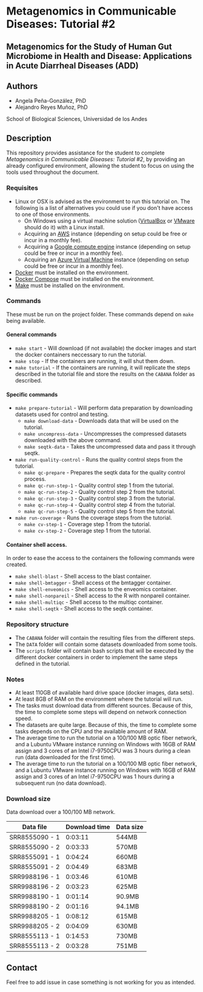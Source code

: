 # Metagenomics in Communicable Diseases: Tutorial #2

## Metagenomics for the Study of Human Gut Microbiome in Health and Disease: Applications in Acute Diarrheal Diseases (ADD)

## Authors

* Angela Peña-González, PhD
* Alejandro Reyes Muñoz, PhD

School of Biological Sciences, Universidad de los Andes

## Description

This repository provides assistance for the student to complete *Metagenomics in Communicable Diseases: Tutorial #2*, by
providing an already configured environment, allowing the student to focus on using the tools used throughout the
document.

### Requisites 

* Linux or OSX is advised as the environment to run this tutorial on. The following is a list of alternatives you could
use if you don't have access to one of those environments.
  * On Windows using a virtual machine solution ([VirtualBox](https://www.virtualbox.org/) or [VMware](https://my.vmware.com/en/web/vmware/downloads/free#desktop_end_user_computing/vmware_workstation_player/15_0) should do it) with a Linux install.
  * Acquiring an [AWS](https://aws.amazon.com/ec2/) instance (depending on setup could be free or incur in a monthly fee).
  * Acquiring a [Google compute engine](https://cloud.google.com/compute) instance (depending on setup could be free or incur in a monthly fee).
  * Acquiring an [Azure Virtual Machine](https://azure.microsoft.com/en-us/services/virtual-machines/) instance (depending on setup could be free or incur in a monthly fee).
* [Docker](https://docs.docker.com/get-docker/) must be installed on the environment.
* [Docker Compose](https://docs.docker.com/compose/install/) must be installed on the environment.
* [Make](https://man7.org/linux/man-pages/man1/make.1.html) must be installed on the environment. 

### Commands

These must be run on the project folder. These commands depend on `make` being available.

#### General commands

* `make start` - Will download (if not available) the docker images and start the docker containers neccessary to run
the tutorial.
* `make stop` - If the containers are running, it will shut them down.
* `make tutorial` - If the containers are running, it will replicate the steps described in the tutorial file and store
the results on the `CABANA` folder as described. 

#### Specific commands

* `make prepare-tutorial` - Will perform data preparation by downloading datasets used for control and testing.
  * `make download-data` - Downloads data that will be used on the tutorial.
  * `make uncompress-data` - Uncompresses the compressed datasets downloaded with the above command.
  * `make seqtk-data` - Takes the uncompressed data and pass it through seqtk.
* `make run-quality-control` - Runs the quality control steps from the tutorial.
  * `make qc-prepare` - Prepares the seqtk data for the quality control process.
  * `make qc-run-step-1` - Quality control step 1 from the tutorial.
  * `make qc-run-step-2` - Quality control step 2 from the tutorial.
  * `make qc-run-step-3` - Quality control step 3 from the tutorial.
  * `make qc-run-step-4` - Quality control step 4 from the tutorial.
  * `make qc-run-step-5` - Quality control step 5 from the tutorial.
* `make run-coverage` - Runs the coverage steps from the tutorial.
  * `make cv-step-1` - Coverage step 1 from the tutorial.
  * `make cv-step-2` - Coverage step 1 from the tutorial.

#### Container shell access.

In order to ease the access to the containers the following commands were created.
* `make shell-blast` - Shell access to the blast container.
* `make shell-bmtagger` - Shell access ot the bmtagger container.
* `make shell-enveomics` - Shell access to the enveomics container.
* `make shell-nonpareil` - Shell access to the R with nonpareil container.
* `make shell-multiqc` - Shell access to the multiqc container.
* `make shell-seqtk` - Shell access to the seqtk container.

### Repository structure  

* The `CABANA` folder will contain the resulting files from the different steps.
* The `DATA` folder will contain some datasets downloaded from some tools.
* The `scripts` folder will contain bash scripts that will be executed by the different docker containers in order to 
implement the same steps defined in the tutorial.
  
### Notes

* At least 110GB of available hard drive space (docker images, data sets).
* At least 8GB of RAM on the environment where the tutorial will run.
* The tasks must download data from different sources. Because of this, the time to complete some steps will depend on
network connection speed.
* The datasets are quite large. Because of this, the time to complete some tasks depends on the CPU and the
available amount of RAM.
* The average time to run the tutorial on a 100/100 MB optic fiber network, and a Lubuntu VMware instance running on
Windows with 16GB of RAM assign and 3 cores of an Intel i7-9750CPU was 3 hours during a clean run (data downloaded for
the first time).
* The average time to run the tutorial on a 100/100 MB optic fiber network, and a Lubuntu VMware instance running on
Windows with 16GB of RAM assign and 3 cores of an Intel i7-9750CPU was 1 hours during a subsequent run (no data download).

### Download size

Data download over a 100/100 MB network.

| Data file | Download time | Data size |
|---|---|---|
| SRR8555090 - 1 | 0:03:11 | 544MB |
| SRR8555090 - 2 | 0:03:33 | 570MB |
| SRR8555091 - 1 | 0:04:24 | 660MB |
| SRR8555091 - 2 | 0:04:49 | 683MB |
| SRR9988196 - 1 | 0:03:46 | 610MB |
| SRR9988196 - 2 | 0:03:23 | 625MB |
| SRR9988190 - 1 | 0:01:14 | 90.9MB |
| SRR9988190 - 2 | 0:01:16 | 94.1MB |
| SRR9988205 - 1 | 0:08:12 | 615MB |
| SRR9988205 - 2 | 0:04:09 | 630MB |
| SRR8555113 - 1 | 0:14:53 | 730MB |
| SRR8555113 - 2 | 0:03:28 | 751MB |

## Contact

Feel free to add issue in case something is not working for you as intended.